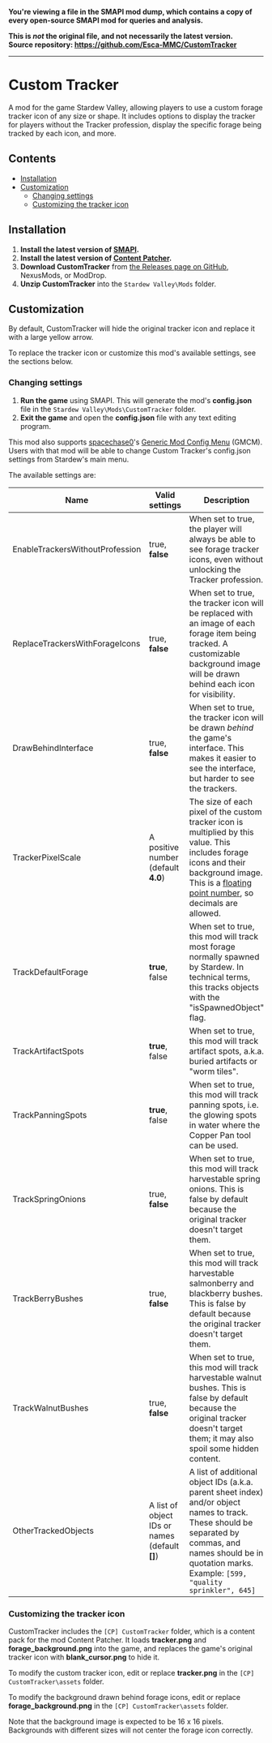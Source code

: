 **You're viewing a file in the SMAPI mod dump, which contains a copy of every open-source SMAPI mod
for queries and analysis.**

**This is _not_ the original file, and not necessarily the latest version.**  
**Source repository: https://github.com/Esca-MMC/CustomTracker**

----

# Custom Tracker
A mod for the game Stardew Valley, allowing players to use a custom forage tracker icon of any size or shape. It includes options to display the tracker for players without the Tracker profession, display the specific forage being tracked by each icon, and more.

## Contents
* [Installation](#installation)
* [Customization](#customization)
  * [Changing settings](#changing-settings)
  * [Customizing the tracker icon](#customizing-the-tracker-icon)

## Installation
1. **Install the latest version of [SMAPI](https://smapi.io/).**
2. **Install the latest version of [Content Patcher](https://www.nexusmods.com/stardewvalley/mods/1915).**
3. **Download CustomTracker** from [the Releases page on GitHub](https://github.com/Esca-MMC/CustomTracker/releases), NexusMods, or ModDrop.
4. **Unzip CustomTracker** into the `Stardew Valley\Mods` folder.

## Customization

By default, CustomTracker will hide the original tracker icon and replace it with a large yellow arrow.

To replace the tracker icon or customize this mod's available settings, see the sections below.

### Changing settings

1. **Run the game** using SMAPI. This will generate the mod's **config.json** file in the `Stardew Valley\Mods\CustomTracker` folder.
2. **Exit the game** and open the **config.json** file with any text editing program.

This mod also supports [spacechase0](https://github.com/spacechase0)'s [Generic Mod Config Menu](https://spacechase0.com/mods/stardew-valley/generic-mod-config-menu/) (GMCM). Users with that mod will be able to change Custom Tracker's config.json settings from Stardew's main menu.

The available settings are:

Name | Valid settings | Description
-----|----------------|------------
EnableTrackersWithoutProfession | true, **false** | When set to true, the player will always be able to see forage tracker icons, even without unlocking the Tracker profession.
ReplaceTrackersWithForageIcons | true, **false** | When set to true, the tracker icon will be replaced with an image of each forage item being tracked. A customizable background image will be drawn behind each icon for visibility.
DrawBehindInterface | true, **false** | When set to true, the tracker icon will be drawn *behind* the game's interface. This makes it easier to see the interface, but harder to see the trackers.
TrackerPixelScale | A positive number (default **4.0**) | The size of each pixel of the custom tracker icon is multiplied by this value. This includes forage icons and their background image. This is a [floating point number](https://docs.microsoft.com/en-us/dotnet/csharp/language-reference/builtin-types/floating-point-numeric-types), so decimals are allowed.
TrackDefaultForage | **true**, false | When set to true, this mod will track most forage normally spawned by Stardew. In technical terms, this tracks objects with the "isSpawnedObject" flag.
TrackArtifactSpots | **true**, false | When set to true, this mod will track artifact spots, a.k.a. buried artifacts or "worm tiles".
TrackPanningSpots | **true**, false | When set to true, this mod will track panning spots, i.e. the glowing spots in water where the Copper Pan tool can be used.
TrackSpringOnions | true, **false** | When set to true, this mod will track harvestable spring onions. This is false by default because the original tracker  doesn't target them.
TrackBerryBushes | true, **false** | When set to true, this mod will track harvestable salmonberry and blackberry bushes. This is false by default because the original tracker doesn't target them.
TrackWalnutBushes | true, **false** | When set to true, this mod will track harvestable walnut bushes. This is false by default because the original tracker doesn't target them; it may also spoil some hidden content.
OtherTrackedObjects | A list of object IDs or names (default **[]**) | A list of additional object IDs (a.k.a. parent sheet index) and/or object names to track. These should be separated by commas, and names should be in quotation marks. Example: `[599, "quality sprinkler", 645]`


### Customizing the tracker icon

CustomTracker includes the `[CP] CustomTracker` folder, which is a content pack for the mod Content Patcher. It loads **tracker.png** and **forage_background.png** into the game, and replaces the game's original tracker icon with **blank_cursor.png** to hide it.

To modify the custom tracker icon, edit or replace **tracker.png** in the `[CP] CustomTracker\assets` folder.

To modify the background drawn behind forage icons, edit or replace **forage_background.png** in the `[CP] CustomTracker\assets` folder.

Note that the background image is expected to be 16 x 16 pixels. Backgrounds with different sizes will not center the forage icon correctly.
